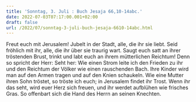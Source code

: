 ```yaml
---
title: 'Sonntag, 3. Juli : Buch Jesaja 66,10-14abc.'
date: 2022-07-03T07:17:00.001+02:00
draft: false
url: /2022/07/sonntag-3-juli-buch-jesaja-6610-14abc.html
---
```


Freut euch mit Jerusalem! Jubelt in der Stadt, alle, die ihr sie liebt. Seid fröhlich mit ihr, alle, die ihr über sie traurig wart. Saugt euch satt an ihrer tröstenden Brust, trinkt und labt euch an ihrem mütterlichen Reichtum! Denn so spricht der Herr: Seht her: Wie einen Strom leite ich den Frieden zu ihr und den Reichtum der Völker wie einen rauschenden Bach. Ihre Kinder wird man auf den Armen tragen und auf den Knien schaukeln. Wie eine Mutter ihren Sohn tröstet, so tröste ich euch; in Jerusalem findet ihr Trost. Wenn ihr das seht, wird euer Herz sich freuen, und ihr werdet aufblühen wie frisches Gras. So offenbart sich die Hand des Herrn an seinen Knechten.